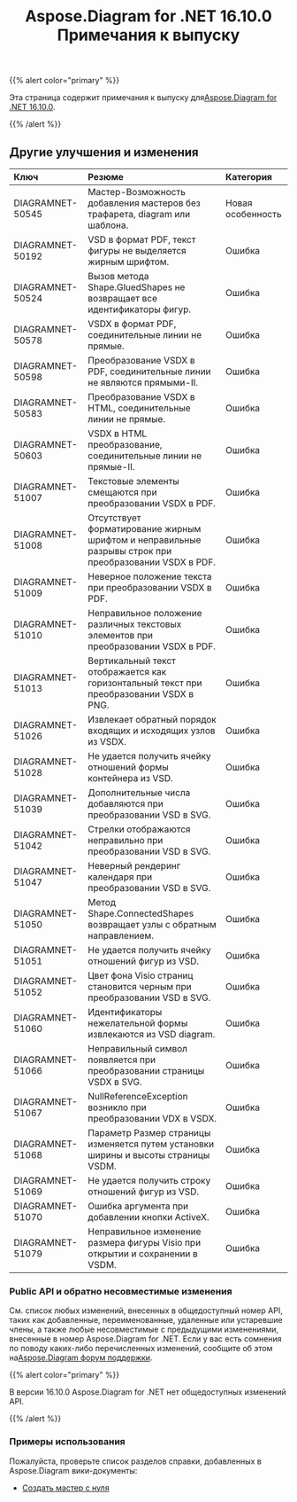 ﻿---
title: Aspose.Diagram for .NET 16.10.0 Примечания к выпуску
type: docs
weight: 30
url: /ru/net/aspose-diagram-for-net-16-10-0-release-notes/
---
{{% alert color="primary" %}} 

 Эта страница содержит примечания к выпуску для[Aspose.Diagram for .NET 16.10.0](https://www.nuget.org/packages/Aspose.Diagram/16.10.0).

{{% /alert %}} 
## **Другие улучшения и изменения**

|**Ключ**|**Резюме**|**Категория**|
|:- |:- |:- |
|DIAGRAMNET-50545|Мастер-Возможность добавления мастеров без трафарета, diagram или шаблона.|Новая особенность|
|DIAGRAMNET-50192|VSD в формат PDF, текст фигуры не выделяется жирным шрифтом.|Ошибка|
|DIAGRAMNET-50524|Вызов метода Shape.GluedShapes не возвращает все идентификаторы фигур.|Ошибка|
|DIAGRAMNET-50578|VSDX в формат PDF, соединительные линии не прямые.|Ошибка|
|DIAGRAMNET-50598|Преобразование VSDX в PDF, соединительные линии не являются прямыми-II.|Ошибка|
|DIAGRAMNET-50583|Преобразование VSDX в HTML, соединительные линии не прямые.|Ошибка|
|DIAGRAMNET-50603|VSDX в HTML преобразование, соединительные линии не прямые-II.|Ошибка|
|DIAGRAMNET-51007|Текстовые элементы смещаются при преобразовании VSDX в PDF.|Ошибка|
|DIAGRAMNET-51008|Отсутствует форматирование жирным шрифтом и неправильные разрывы строк при преобразовании VSDX в PDF.|Ошибка|
|DIAGRAMNET-51009|Неверное положение текста при преобразовании VSDX в PDF.|Ошибка|
|DIAGRAMNET-51010|Неправильное положение различных текстовых элементов при преобразовании VSDX в PDF.|Ошибка|
|DIAGRAMNET-51013|Вертикальный текст отображается как горизонтальный текст при преобразовании VSDX в PNG.|Ошибка|
|DIAGRAMNET-51026|Извлекает обратный порядок входящих и исходящих узлов из VSDX.|Ошибка|
|DIAGRAMNET-51028|Не удается получить ячейку отношений формы контейнера из VSD.|Ошибка|
|DIAGRAMNET-51039|Дополнительные числа добавляются при преобразовании VSD в SVG.|Ошибка|
|DIAGRAMNET-51042|Стрелки отображаются неправильно при преобразовании VSD в SVG.|Ошибка|
|DIAGRAMNET-51047|Неверный рендеринг календаря при преобразовании VSD в SVG.|Ошибка|
|DIAGRAMNET-51050|Метод Shape.ConnectedShapes возвращает узлы с обратным направлением.|Ошибка|
|DIAGRAMNET-51051|Не удается получить ячейку отношений фигур из VSD.|Ошибка|
|DIAGRAMNET-51052|Цвет фона Visio страниц становится черным при преобразовании VSD в SVG.|Ошибка|
|DIAGRAMNET-51060|Идентификаторы нежелательной формы извлекаются из VSD diagram.|Ошибка|
|DIAGRAMNET-51066|Неправильный символ появляется при преобразовании страницы VSDX в SVG.|Ошибка|
|DIAGRAMNET-51067|NullReferenceException возникло при преобразовании VDX в VSDX.|Ошибка|
|DIAGRAMNET-51068|Параметр Размер страницы изменяется путем установки ширины и высоты страницы VSDM.|Ошибка|
|DIAGRAMNET-51069|Не удается получить строку отношений фигур из VSD.|Ошибка|
|DIAGRAMNET-51070|Ошибка аргумента при добавлении кнопки ActiveX.|Ошибка|
|DIAGRAMNET-51079|Неправильное изменение размера фигуры Visio при открытии и сохранении в VSDM.|Ошибка|
### **Public API и обратно несовместимые изменения**
См. список любых изменений, внесенных в общедоступный номер API, таких как добавленные, переименованные, удаленные или устаревшие члены, а также любые несовместимые с предыдущими изменениями, внесенные в номер Aspose.Diagram for .NET. Если у вас есть сомнения по поводу каких-либо перечисленных изменений, сообщите об этом на[Aspose.Diagram форум поддержки](https://forum.aspose.com/c/diagram/17).

{{% alert color="primary" %}} 

В версии 16.10.0 Aspose.Diagram for .NET нет общедоступных изменений API.

{{% /alert %}} 
### **Примеры использования**
Пожалуйста, проверьте список разделов справки, добавленных в Aspose.Diagram вики-документы:

- [Создать мастер с нуля](/diagram/ru/net/working-with-masters/#create-master-from-scratch)
